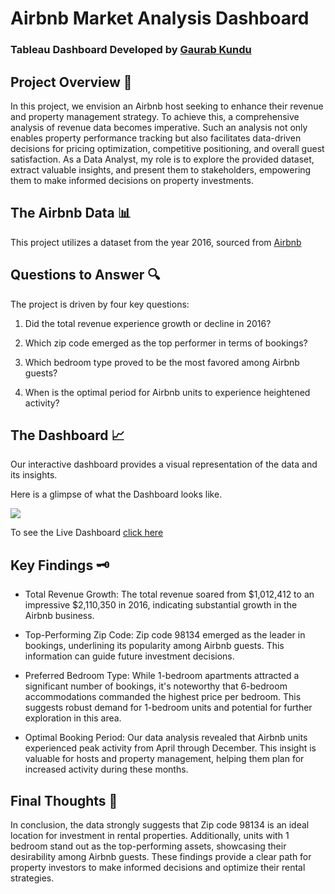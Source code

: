 # Airbnb Market Analysis Dashboard

### Tableau Dashboard Developed by [Gaurab Kundu](https://www.linkedin.com/in/gaurab-kundu/)

## Project Overview 📑

In this project, we envision an Airbnb host seeking to enhance their revenue and property management strategy. To achieve this, a comprehensive analysis of revenue data becomes imperative. Such an analysis not only enables property performance tracking but also facilitates data-driven decisions for pricing optimization, competitive positioning, and overall guest satisfaction. As a Data Analyst, my role is to explore the provided dataset, extract valuable insights, and present them to stakeholders, empowering them to make informed decisions on property investments.

## The Airbnb Data 📊
This project utilizes a dataset from the year 2016, sourced from [Airbnb](https://www.kaggle.com/datasets/alexanderfreberg/airbnb-listings-2016-dataset) 

## Questions to Answer 🔍

The project is driven by four key questions:

1. Did the total revenue experience growth or decline in 2016?
   
2. Which zip code emerged as the top performer in terms of bookings?
   
3. Which bedroom type proved to be the most favored among Airbnb guests?
   
4. When is the optimal period for Airbnb units to experience heightened activity?

## The Dashboard 📈

Our interactive dashboard provides a visual representation of the data and its insights.

Here is a glimpse of what the Dashboard looks like.

<img src="https://github.com/GaurabKundu1/Airbnb-Market-Analysis-Dashboard/assets/86102231/07d9b772-cf98-49d3-b1e9-c60049872517">

To see the Live Dashboard [click here](https://public.tableau.com/views/AirbnbMarketAnalysisDashboard/AirBnbMarketAnalysisDashboard?:language=en-US&:display_count=n&:origin=viz_share_link) 

## Key Findings 🗝️

- Total Revenue Growth: The total revenue soared from $1,012,412 to an impressive $2,110,350 in 2016, indicating substantial growth in the Airbnb business.

- Top-Performing Zip Code: Zip code 98134 emerged as the leader in bookings, underlining its popularity among Airbnb guests. This information can guide future investment decisions.

- Preferred Bedroom Type: While 1-bedroom apartments attracted a significant number of bookings, it's noteworthy that 6-bedroom accommodations commanded the highest price per bedroom. This suggests robust demand for 1-bedroom units and potential for further exploration in this area.

- Optimal Booking Period: Our data analysis revealed that Airbnb units experienced peak activity from April through December. This insight is valuable for hosts and property management, helping them plan for increased activity during these months.

## Final Thoughts 💭

In conclusion, the data strongly suggests that Zip code 98134 is an ideal location for investment in rental properties. Additionally, units with 1 bedroom stand out as the top-performing assets, showcasing their desirability among Airbnb guests. These findings provide a clear path for property investors to make informed decisions and optimize their rental strategies.
